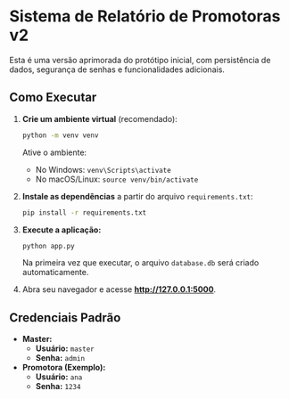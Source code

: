 # Sistema de Relatório de Promotoras v2

Esta é uma versão aprimorada do protótipo inicial, com persistência de dados, segurança de senhas e funcionalidades adicionais.

## Como Executar

1.  **Crie um ambiente virtual** (recomendado):
    ```bash
    python -m venv venv
    ```
    Ative o ambiente:
    * No Windows: `venv\Scripts\activate`
    * No macOS/Linux: `source venv/bin/activate`

2.  **Instale as dependências** a partir do arquivo `requirements.txt`:
    ```bash
    pip install -r requirements.txt
    ```

3.  **Execute a aplicação:**
    ```bash
    python app.py
    ```
    Na primeira vez que executar, o arquivo `database.db` será criado automaticamente.

4.  Abra seu navegador e acesse **http://127.0.0.1:5000**.

## Credenciais Padrão

-   **Master:**
    -   **Usuário:** `master`
    -   **Senha:** `admin`
-   **Promotora (Exemplo):**
    -   **Usuário:** `ana`
    -   **Senha:** `1234`